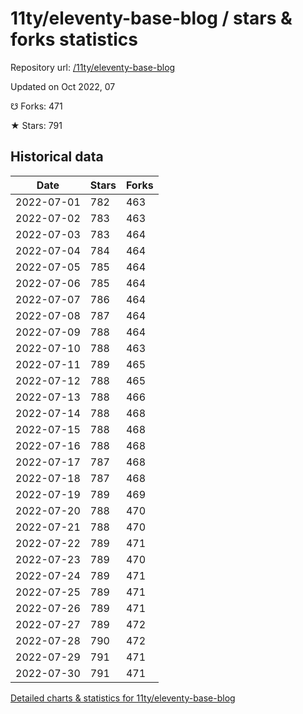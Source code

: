 # 11ty/eleventy-base-blog / stars & forks statistics

Repository url: [/11ty/eleventy-base-blog](https://github.com/11ty/eleventy-base-blog)

Updated on Oct 2022, 07

☋ Forks: 471

★ Stars: 791

## Historical data
| Date | Stars | Forks |
|------|-------|-------|
| 2022-07-01 | 782 | 463 | 
| 2022-07-02 | 783 | 463 | 
| 2022-07-03 | 783 | 464 | 
| 2022-07-04 | 784 | 464 | 
| 2022-07-05 | 785 | 464 | 
| 2022-07-06 | 785 | 464 | 
| 2022-07-07 | 786 | 464 | 
| 2022-07-08 | 787 | 464 | 
| 2022-07-09 | 788 | 464 | 
| 2022-07-10 | 788 | 463 | 
| 2022-07-11 | 789 | 465 | 
| 2022-07-12 | 788 | 465 | 
| 2022-07-13 | 788 | 466 | 
| 2022-07-14 | 788 | 468 | 
| 2022-07-15 | 788 | 468 | 
| 2022-07-16 | 788 | 468 | 
| 2022-07-17 | 787 | 468 | 
| 2022-07-18 | 787 | 468 | 
| 2022-07-19 | 789 | 469 | 
| 2022-07-20 | 788 | 470 | 
| 2022-07-21 | 788 | 470 | 
| 2022-07-22 | 789 | 471 | 
| 2022-07-23 | 789 | 470 | 
| 2022-07-24 | 789 | 471 | 
| 2022-07-25 | 789 | 471 | 
| 2022-07-26 | 789 | 471 | 
| 2022-07-27 | 789 | 472 | 
| 2022-07-28 | 790 | 472 | 
| 2022-07-29 | 791 | 471 | 
| 2022-07-30 | 791 | 471 | 


[Detailed charts & statistics for 11ty/eleventy-base-blog](https://reviewgithub.com/rep/11ty/eleventy-base-blog)

